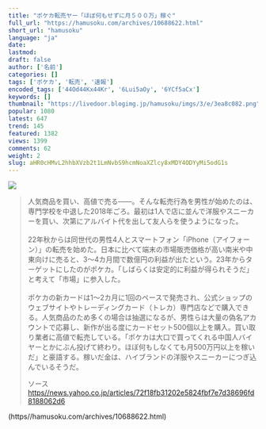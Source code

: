 ```yaml
---
title: "ポケカ転売ヤー「ほぼ何もせずに月５００万」稼ぐ"
full_url: "https://hamusoku.com/archives/10688622.html"
short_url: "hamusoku"
language: "ja"
date: 
lastmod: 
draft: false
author: ['名前']
categories: []
tags: ['ポケカ', '転売', '速報']
encoded_tags: ['44Od44Kx44Kr', '6Lui5aOy', '6YCf5aCx']
keywords: []
thumbnail: "https://livedoor.blogimg.jp/hamusoku/imgs/3/e/3ea8c082.png"
popular: 1080
latest: 647
trend: 145
featured: 1382
views: 1399
comments: 62
weight: 2
slug: aHR0cHMvL2hhbXVzb2t1LmNvbS9hcmNoaXZlcy8xMDY4ODYyMi5odG1s
---
```


![](https://livedoor.blogimg.jp/hamusoku/imgs/3/e/3ea8c082.png)

<blockquote><p></p><p>人気商品を買い、高値で売る――。そんな転売行為を男性が始めたのは、専門学校を中退した2018年ごろ。最初は1人で店に並んで洋服やスニーカーを買い、次第にアルバイト代を出して友人らを使うようになった。<br> <br> 22年秋からは同世代の男性4人とスマートフォン「iPhone（アイフォーン）」の転売を始めた。日本に比べて端末の市場販売価格が高い南米や中東向けに売ると、3～4カ月間で数億円の利益が出たという。23年からターゲットにしたのがポケカ。「しばらくは安定的に利益が得られそうだ」と考えて「市場」に参入した。<br> <br> ポケカの新カードは1～2カ月に1回のペースで発売され、公式ショップのウェブサイトやトレーディングカード（トレカ）専門店などで購入できる。人気商品のため多くの場合は抽選になるが、男性らは大量の偽名アカウントで応募し、新作が出る度にカードセット500個以上を購入。買い取り業者に高値で転売している。「ポケカは大口で買ってくれる中国人バイヤーとかにぶん投げて終わり。ほぼ何もしなくても月500万円以上を稼いだ」と豪語する。稼いだ金は、ハイブランドの洋服やスニーカーにつぎ込んでいるそうだ。<br></p>ソース <a href='https//news.yahoo.co.jp/articles/72f18fb31202e5824fbf7e7d38696fd8188062d6' target='blank'>https//news.yahoo.co.jp/articles/72f18fb31202e5824fbf7e7d38696fd8188062d6</a></blockquote>

(https//hamusoku.com/archives/10688622.html)
